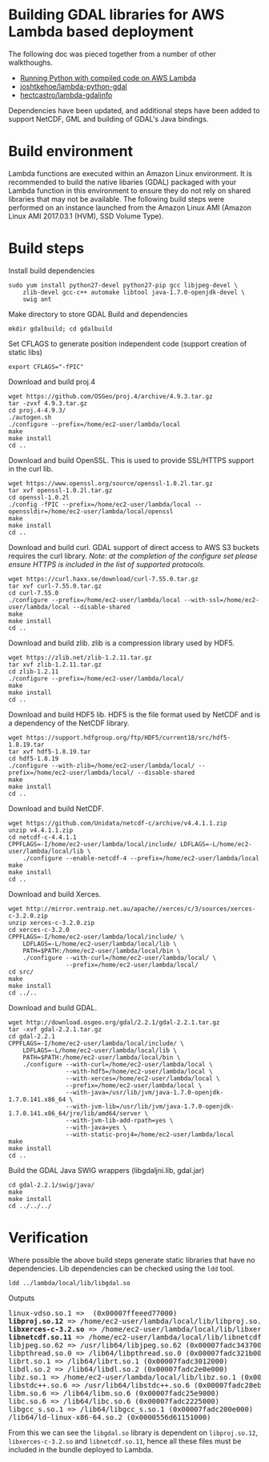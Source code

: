 # Building GDAL libraries for AWS Lambda based deployment
The following doc was pieced together from a number of other walkthoughs.
- [Running Python with compiled code on AWS Lambda](http://www.perrygeo.com/running-python-with-compiled-code-on-aws-lambda.html)
- [joshtkehoe/lambda-python-gdal](https://github.com/joshtkehoe/lambda-python-gdal)
- [hectcastro/lambda-gdalinfo](https://github.com/hectcastro/lambda-gdalinfo)

Dependencies have been updated, and additional steps have been added to support NetCDF, GML and building of GDAL's Java bindings.

# Build environment
Lambda functions are executed within an Amazon Linux environment. It is recommended to build the native libaries (GDAL) packaged with your Lambda function in this environment to ensure they do not rely on shared libraries that may not be available.  The following build steps were performed on an instance launched from the Amazon Linux AMI (Amazon Linux AMI 2017.03.1 (HVM), SSD Volume Type).

# Build steps
Install build dependencies

    sudo yum install python27-devel python27-pip gcc libjpeg-devel \
        zlib-devel gcc-c++ automake libtool java-1.7.0-openjdk-devel \
        swig ant

Make directory to store GDAL Build and dependencies

    mkdir gdalbuild; cd gdalbuild

Set CFLAGS to generate position independent code (support creation of static libs)

    export CFLAGS="-fPIC"

Download and build proj.4

    wget https://github.com/OSGeo/proj.4/archive/4.9.3.tar.gz
    tar -zvxf 4.9.3.tar.gz
    cd proj.4-4.9.3/
    ./autogen.sh
    ./configure --prefix=/home/ec2-user/lambda/local
    make
    make install
    cd ..

Download and build OpenSSL. This is used to provide SSL/HTTPS support in the curl lib.

    wget https://www.openssl.org/source/openssl-1.0.2l.tar.gz
    tar xvf openssl-1.0.2l.tar.gz
    cd openssl-1.0.2l
    ./config -fPIC --prefix=/home/ec2-user/lambda/local --openssldir=/home/ec2-user/lambda/local/openssl
    make
    make install
    cd ..

Download and build curl. GDAL support of direct access to AWS S3 buckets requires the curl library. *Note: at the completion of the configure set please ensure HTTPS is included in the list of supported protocols.*

    wget https://curl.haxx.se/download/curl-7.55.0.tar.gz
    tar xvf curl-7.55.0.tar.gz
    cd curl-7.55.0
    ./configure --prefix=/home/ec2-user/lambda/local --with-ssl=/home/ec2-user/lambda/local --disable-shared
    make
    make install
    cd ..

Download and build zlib. zlib is a compression library used by HDF5.

    wget https://zlib.net/zlib-1.2.11.tar.gz
    tar xvf zlib-1.2.11.tar.gz
    cd zlib-1.2.11
    ./configure --prefix=/home/ec2-user/lambda/local/
    make
    make install
    cd ..

Download and build HDF5 lib. HDF5 is the file format used by NetCDF and is a dependency of the NetCDF library.

    wget https://support.hdfgroup.org/ftp/HDF5/current18/src/hdf5-1.8.19.tar
    tar xvf hdf5-1.8.19.tar
    cd hdf5-1.8.19
    ./configure --with-zlib=/home/ec2-user/lambda/local/ --prefix=/home/ec2-user/lambda/local/ --disable-shared
    make
    make install
    cd ..

Download and build NetCDF.

    wget https://github.com/Unidata/netcdf-c/archive/v4.4.1.1.zip
    unzip v4.4.1.1.zip
    cd netcdf-c-4.4.1.1
    CPPFLAGS=-I/home/ec2-user/lambda/local/include/ LDFLAGS=-L/home/ec2-user/lambda/local/lib \
        ./configure --enable-netcdf-4 --prefix=/home/ec2-user/lambda/local
    make
    make install
    cd ..

Download and build Xerces.

    wget http://mirror.ventraip.net.au/apache//xerces/c/3/sources/xerces-c-3.2.0.zip
    unzip xerces-c-3.2.0.zip
    cd xerces-c-3.2.0
    CPPFLAGS=-I/home/ec2-user/lambda/local/include/ \
        LDFLAGS=-L/home/ec2-user/lambda/local/lib \
        PATH=$PATH:/home/ec2-user/lambda/local/bin \
        ./configure --with-curl=/home/ec2-user/lambda/local/ \
                    --prefix=/home/ec2-user/lambda/local/
    cd src/
    make
    make install
    cd ../..

Download and build GDAL.

    wget http://download.osgeo.org/gdal/2.2.1/gdal-2.2.1.tar.gz
    tar -xvf gdal-2.2.1.tar.gz
    cd gdal-2.2.1
    CPPFLAGS=-I/home/ec2-user/lambda/local/include/ \
        LDFLAGS=-L/home/ec2-user/lambda/local/lib \
        PATH=$PATH:/home/ec2-user/lambda/local/bin \
        ./configure --with-curl=/home/ec2-user/lambda/local \
                    --with-hdf5=/home/ec2-user/lambda/local \
                    --with-xerces=/home/ec2-user/lambda/local \
                    --prefix=/home/ec2-user/lambda/local \
                    --with-java=/usr/lib/jvm/java-1.7.0-openjdk-1.7.0.141.x86_64 \
                    --with-jvm-lib=/usr/lib/jvm/java-1.7.0-openjdk-1.7.0.141.x86_64/jre/lib/amd64/server \
                    --with-jvm-lib-add-rpath=yes \
                    --with-java=yes \
                    --with-static-proj4=/home/ec2-user/lambda/local
    make
    make install
    cd ..

Build the GDAL Java SWIG wrappers (libgdaljni.lib, gdal.jar)

    cd gdal-2.2.1/swig/java/
    make
    make install
    cd ../../../

# Verification
Where possible the above build steps generate static libraries that have no dependencies. Lib dependencies can be checked using the `ldd` tool.

    ldd ../lambda/local/lib/libgdal.so

Outputs
<pre>
linux-vdso.so.1 =>  (0x00007ffeeed77000)
<b>libproj.so.12</b> => /home/ec2-user/lambda/local/lib/libproj.so.12 (0x00007fadc3ca7000)
<b>libxerces-c-3.2.so</b> => /home/ec2-user/lambda/local/lib/libxerces-c-3.2.so (0x00007f3302cd7000)
<b>libnetcdf.so.11</b> => /home/ec2-user/lambda/local/lib/libnetcdf.so.11 (0x00007fadc3690000)
libjpeg.so.62 => /usr/lib64/libjpeg.so.62 (0x00007fadc3437000)
libpthread.so.0 => /lib64/libpthread.so.0 (0x00007fadc321b000)
librt.so.1 => /lib64/librt.so.1 (0x00007fadc3012000)
libdl.so.2 => /lib64/libdl.so.2 (0x00007fadc2e0e000)
libz.so.1 => /home/ec2-user/lambda/local/lib/libz.so.1 (0x00007fadc2bf1000)
libstdc++.so.6 => /usr/lib64/libstdc++.so.6 (0x00007fadc28eb000)
libm.so.6 => /lib64/libm.so.6 (0x00007fadc25e9000)
libc.so.6 => /lib64/libc.so.6 (0x00007fadc2225000)
libgcc_s.so.1 => /lib64/libgcc_s.so.1 (0x00007fadc200e000)
/lib64/ld-linux-x86-64.so.2 (0x0000556d61151000)
</pre>

From this we can see the `libgdal.so` library is dependent on `libproj.so.12`, `libxerces-c-3.2.so` and `libnetcdf.so.11`, hence all these files must be included in the bundle deployed to Lambda.
